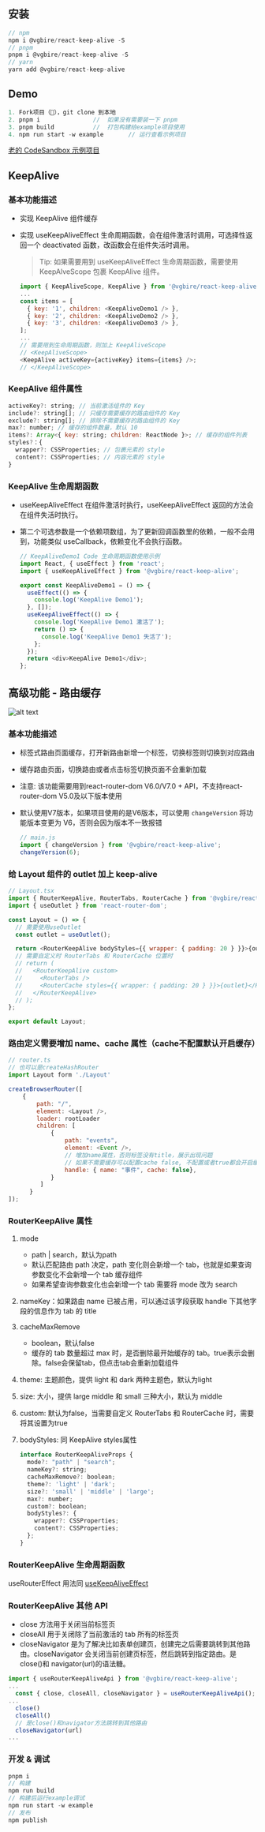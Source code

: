 ## 安装

```js
// npm
npm i @vgbire/react-keep-alive -S
// pnpm
pnpm i @vgbire/react-keep-alive -S
// yarn
yarn add @vgbire/react-keep-alive
```

## Demo

```js
1. Fork项目（🐶），git clone 到本地
2. pnpm i               //  如果没有需要装一下 pnpm
3. pnpm build           //  打包构建给example项目使用
4. npm run start -w example       // 运行查看示例项目
```

[老的 CodeSandbox 示例项目](https://codesandbox.io/p/sandbox/react-route-cache-demo-nc2xwy)

## KeepAlive

### 基本功能描述

- 实现 KeepAlive 组件缓存
- 实现 useKeepAliveEffect 生命周期函数，会在组件激活时调用，可选择性返回一个 deactivated 函数，改函数会在组件失活时调用。

  > Tip: 如果需要用到 useKeepAliveEffect 生命周期函数，需要使用 KeepAlveScope 包裹 KeepAlive 组件。

  ```js
  import { KeepAliveScope, KeepAlive } from '@vgbire/react-keep-alive';
  ...
  const items = [
    { key: '1', children: <KeepAliveDemo1 /> },
    { key: '2', children: <KeepAliveDemo2 /> },
    { key: '3', children: <KeepAliveDemo3 /> },
  ];
  ...
  // 需要用到生命周期函数，则加上 KeepAliveScope
  // <KeepAliveScope>
  <KeepAlive activeKey={activeKey} items={items} />;
  // </KeepAliveScope>
  ```

### KeepAlive 组件属性

```js
activeKey?: string; // 当前激活组件的 Key
include?: string[]; // 只缓存需要缓存的路由组件的 Key
exclude?: string[]; // 排除不需要缓存的路由组件的 Key
max?: number; // 缓存的组件数量，默认 10
items?: Array<{ key: string; children: ReactNode }>; // 缓存的组件列表
styles?：{
  wrapper?: CSSProperties; // 包裹元素的 style
  content?: CSSProperties; // 内容元素的 style
}
```

### KeepAlive 生命周期函数

- useKeepAliveEffect 在组件激活时执行，useKeepAliveEffect 返回的方法会在组件失活时执行。
- 第二个可选参数是一个依赖项数组，为了更新回调函数里的依赖，一般不会用到，功能类似 useCallback，依赖变化不会执行函数。

  ```js
  // KeepAliveDemo1 Code 生命周期函数使用示例
  import React, { useEffect } from 'react';
  import { useKeepAliveEffect } from '@vgbire/react-keep-alive';

  export const KeepAliveDemo1 = () => {
    useEffect(() => {
      console.log('KeepAlive Demo1');
    }, []);
    useKeepAliveEffect(() => {
      console.log('KeepAlive Demo1 激活了');
      return () => {
        console.log('KeepAlive Demo1 失活了');
      };
    });
    return <div>KeepAlive Demo1</div>;
  };
  ```

## 高级功能 - 路由缓存

![alt text](assets/image.png)

### 基本功能描述

- 标签式路由页面缓存，打开新路由新增一个标签，切换标签则切换到对应路由
- 缓存路由页面，切换路由或者点击标签切换页面不会重新加载
- 注意: 该功能需要用到react-router-dom V6.0/V7.0 + API，不支持react-router-dom V5.0及以下版本使用
- 默认使用V7版本，如果项目使用的是V6版本，可以使用 `changeVersion` 将功能版本变更为 V6，否则会因为版本不一致报错

  ```js
  // main.js
  import { changeVersion } from '@vgbire/react-keep-alive';
  changeVersion(6);
  ```

### 给 Layout 组件的 outlet 加上 keep-alive

```js
// Layout.tsx
import { RouterKeepAlive, RouterTabs, RouterCache } from '@vgbire/react-keep-alive';
import { useOutlet } from 'react-router-dom';

const Layout = () => {
  // 需要使用useOutlet
  const outlet = useOutlet();

  return <RouterKeepAlive bodyStyles={{ wrapper: { padding: 20 } }}>{outlet}</RouterKeepAlive>;
  // 需要自定义时 RouterTabs 和 RouterCache 位置时
  // return (
  //   <RouterKeepAlive custom>
  //     <RouterTabs />
  //     <RouterCache styles={{ wrapper: { padding: 20 } }}>{outlet}</RouterCache>
  //   </RouterKeepAlive>
  // );
};

export default Layout;
```

### 路由定义需要增加 name、cache 属性（cache不配置默认开启缓存）

```js
// router.ts
// 也可以是createHashRouter
import Layout form './Layout'

createBrowserRouter([
    {
        path: "/",
        element: <Layout />,
        loader: rootLoader
        children: [
            {
                path: "events",
                element: <Event />,
                // 增加name属性，否则标签没有title，展示出现问题
                // 如果不需要缓存可以配置cache false, 不配置或者true都会开启缓存
                handle: { name: "事件", cache: false},
            }
         ]
      }
]);
```

### RouterKeepAlive 属性

1. mode

   - path | search，默认为path
   - 默认匹配路由 path 决定，path 变化则会新增一个 tab，也就是如果查询参数变化不会新增一个 tab 缓存组件
   - 如果希望查询参数变化也会新增一个 tab 需要将 mode 改为 search

2. nameKey：如果路由 name 已被占用，可以通过该字段获取 handle 下其他字段的信息作为 tab 的 title
3. cacheMaxRemove

   - boolean，默认false
   - 缓存的 tab 数量超过 max 时，是否删除最开始缓存的 tab。true表示会删除。false会保留tab，但点击tab会重新加载组件

4. theme: 主题颜色，提供 light 和 dark 两种主题色，默认为light
5. size: 大小，提供 large middle 和 small 三种大小，默认为 middle
6. custom: 默认为false，当需要自定义 RouterTabs 和 RouterCache 时，需要将其设置为true
7. bodyStyles: 同 KeepAlive styles属性

   ```js
   interface RouterKeepAliveProps {
     mode?: "path" | "search";
     nameKey?: string;
     cacheMaxRemove?: boolean;
     theme?: 'light' | 'dark';
     size?: 'small' | 'middle' | 'large';
     max?: number;
     custom?: boolean;
     bodyStyles?: {
       wrapper?: CSSProperties;
       content?: CSSProperties;
     };
   }
   ```

### RouterKeepAlive 生命周期函数

useRouterEffect 用法同 [useKeepAliveEffect](#keepalive-生命周期函数)

### RouterKeepAlive 其他 API

- close 方法用于关闭当前标签页
- closeAll 用于关闭除了当前激活的 tab 所有的标签页
- closeNavigator 是为了解决比如表单创建页，创建完之后需要跳转到其他路由。closeNavigator 会关闭当前创建页标签，然后跳转到指定路由。是 close()和 navigator(url)的语法糖。

```js
import { useRouterKeepAliveApi } from '@vgbire/react-keep-alive';
...
  const { close, closeAll, closeNavigator } = useRouterKeepAliveApi();
...
  close()
  closeAll()
  // 是close()和navigator方法跳转到其他路由
  closeNavigator(url)
...
```

### 开发 & 调试

```js
pnpm i
// 构建
npm run build
// 构建后运行example调试
npm run start -w example
// 发布
npm publish
```

